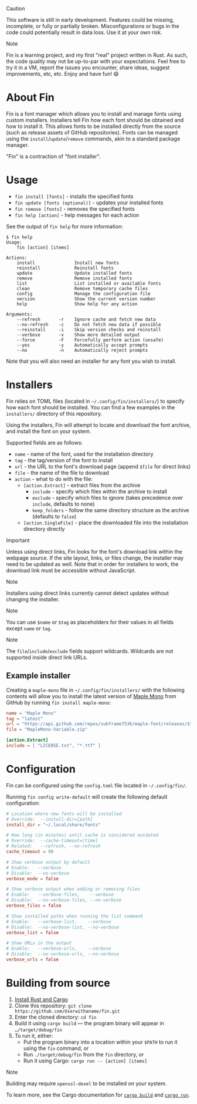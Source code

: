 > [!CAUTION]
> This software is still in early development. Features could be missing,
> incomplete, or fully or partially broken. Misconfigurations or bugs in
> the code could potentially result in data loss. Use it at your own risk.

> [!NOTE]
> Fin is a learning project, and my first "real" project written in Rust.
> As such, the code quality may not be up-to-par with your expectations.
> Feel free to try it in a VM, report the issues you encounter, share
> ideas, suggest improvements, etc, etc. Enjoy and have fun! 😄

# About Fin

Fin is a font manager which allows you to install and manage fonts using
custom installers. Installers tell Fin how each font should be obtained
and how to install it. This allows fonts to be installed directly from
the source (such as release assets of GitHub repositories).
Fonts can be managed using the `install`/`update`/`remove` commands, akin
to a standard package manager.

"Fin" is a contraction of "font installer".

# Usage

- `fin install [fonts]` - installs the specified fonts
- `fin update [fonts (optional)]` - updates your installed fonts
- `fin remove [fonts]` - removes the specified fonts
- `fin help [action]` - help messages for each action

See the output of `fin help` for more information:

```
$ fin help
Usage:
    fin [action] [items]

Actions:
    install               Install new fonts
    reinstall             Reinstall fonts
    update                Update installed fonts
    remove                Remove installed fonts
    list                  List installed or available fonts
    clean                 Remove temporary cache files
    config                Manage the configuration file
    version               Show the current version number
    help                  Show help for any action

Arguments:
    --refresh       -r    Ignore cache and fetch new data
    --no-refresh    -c    Do not fetch new data if possible
    --reinstall     -i    Skip version checks and reinstall
    --verbose       -v    Show more detailed output
    --force         -F    Forcefully perform action (unsafe)
    --yes           -y    Automatically accept prompts
    --no            -n    Automatically reject prompts
```

Note that you will also need an installer for any font you wish to install.

# Installers

Fin relies on TOML files (located in `~/.config/fin/installers/`) to specify
how each font should be installed. You can find a few examples in the
`installers/` directory of this repository.

Using the installers, Fin will attempt to locate and download the font archive,
and install the font on your system.

Supported fields are as follows:

- `name` - name of the font, used for the installation directory
- `tag` - the tag/version of the font to install
- `url` - the URL to the font's download page (append `$file` for direct links)
- `file` - the name of the file to download
- `action` - what to do with the file:
    - `[action.Extract]` - extract files from the archive
        - `include` - specify which files within the archive to install
        - `exclude` - specify which files to ignore (takes precedence over `include`, defaults to none)
        - `keep_folders` - follow the same directory structure as the archive (defaults to `false`)
    - `[action.SingleFile]` - place the downloaded file into the installation directory directly

> [!IMPORTANT]
> Unless using direct links, Fin looks for the font's download
> link within the webpage source. If the site layout, links, or
> files change, the installer may need to be updated as well.
> Note that in order for installers to work, the download link
> must be accessible without JavaScript.

> [!NOTE]
> Installers using direct links currently cannot detect updates
> without changing the installer.

> [!NOTE]
> You can use `$name` or `$tag` as placeholders for their values
> in all fields except `name` or `tag`.

> [!NOTE]
> The `file`/`include`/`exclude` fields support wildcards.
> Wildcards are not supported inside direct link URLs.

## Example installer

Creating a `maple-mono` file in `~/.config/fin/installers/` with the
following contents will allow you to install the latest version of
[Maple Mono](https://github.com/subframe7536/maple-font) from GitHub
by running `fin install maple-mono`:

```toml
name = "Maple Mono"
tag = "latest"
url = "https://api.github.com/repos/subframe7536/maple-font/releases/$tag"
file = "MapleMono-Variable.zip"

[action.Extract]
include = [ "LICENSE.txt", "*.ttf" ]
````

# Configuration

Fin can be configured using the `config.toml` file located in
`~/.config/fin/`.

Running `fin config write-default` will create the following default
configuration:

```toml
# Location where new fonts will be installed
# Override:  --install-dir=[path]
install_dir = "~/.local/share/fonts"

# How long (in minutes) until cache is considered outdated
# Override:  --cache-timeout=[time]
# Related:   --refresh, --no-refresh
cache_timeout = 90

# Show verbose output by default
# Enable:   --verbose
# Disable:  --no-verbose
verbose_mode = false

# Show verbose output when adding or removing files
# Enable:   --verbose-files,    --verbose
# Disable:  --no-verbose-files, --no-verbose
verbose_files = false

# Show installed paths when running the list command
# Enable:   --verbose-list,    --verbose
# Disable:  --no-verbose-list, --no-verbose
verbose_list = false

# Show URLs in the output
# Enable:   --verbose-urls,    --verbose
# Disable:  --no-verbose-urls, --no-verbose
verbose_urls = false
```

# Building from source

1. [Install Rust and Cargo](https://doc.rust-lang.org/cargo/getting-started/installation.html)
2. Clone this repository: `git clone https://github.com/Userwithaname/fin.git`
3. Enter the cloned directory: `cd fin`
4. Build it using `cargo build` — the program binary will appear in `…/target/debug/fin`
5. To run it, either:
    - Put the program binary into a location within your `$PATH` to run it
    using the `fin` command, or
    - Run `./target/debug/fin` from the `fin` directory, or
    - Run it using Cargo: `cargo run -- [action] [items]`

> [!NOTE]
> Building may require `openssl-devel` to be installed on your system.

To learn more, see the Cargo documentation for
[`cargo build`](https://doc.rust-lang.org/cargo/commands/cargo-build.html)
and [`cargo run`](https://doc.rust-lang.org/cargo/commands/cargo-run.html).
